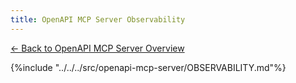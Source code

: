 ```yaml
---
title: OpenAPI MCP Server Observability
---
```


[← Back to OpenAPI MCP Server Overview](../openapi-mcp-server.md)

{%include "../../../src/openapi-mcp-server/OBSERVABILITY.md"%}
